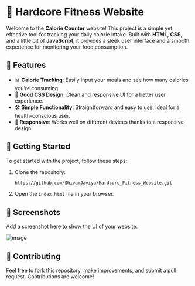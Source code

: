 
# 🥗  Hardcore Fitness Website

Welcome to the **Calorie Counter** website! This project is a simple yet effective tool for tracking your daily calorie intake. Built with **HTML**, **CSS**, and a little bit of **JavaScript**, it provides a sleek user interface and a smooth experience for monitoring your food consumption. 

## 🌟 Features

- 📊 **Calorie Tracking**: Easily input your meals and see how many calories you’re consuming.
- 🎨 **Good CSS Design**: Clean and responsive UI for a better user experience.
- 🛠️ **Simple Functionality**: Straightforward and easy to use, ideal for a health-conscious user.
- 📱 **Responsive**: Works well on different devices thanks to a responsive design.

## 🚀 Getting Started

To get started with the project, follow these steps:

1. Clone the repository:
   ```bash
   https://github.com/ShivamJaviya/Hardcore_Fitness_Website.git
   ```
2. Open the `index.html` file in your browser.


## 📸 Screenshots

Add a screenshot here to show the UI of your website. 

![image](https://github.com/user-attachments/assets/9eb527e8-f7a6-478c-9391-ded4c15485ed)


## 🤝 Contributing

Feel free to fork this repository, make improvements, and submit a pull request. Contributions are welcome!
